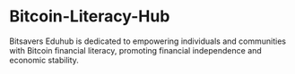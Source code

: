 # Bitcoin-Literacy-Hub
Bitsavers Eduhub is dedicated to empowering individuals and communities with Bitcoin financial literacy, promoting financial independence and economic stability.

